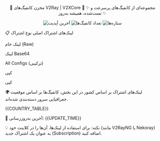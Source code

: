 <div align="center">

🚀 مخزن کانفیگ‌های V2Ray | V2XCore 🚀
✨ مجموعه‌ای از کانفیگ‌های پرسرعت و تست‌شده، همیشه به‌روز ✨
<p>
<img src="https://www.google.com/search?q=https://img.shields.io/badge/Updated-{{UPDATE_TIME}}-blue?style=for-the-badge&logo=github" alt="آخرین آپدیت">
<img src="https://www.google.com/search?q=https://img.shields.io/badge/Configs-{{TOTAL_CONFIGS}}-green?style=for-the-badge&logo=serverless" alt="تعداد کانفیگ‌ها">
<img src="https://www.google.com/search?q=https://img.shields.io/github/stars/YOUR_USERNAME/YOUR_REPO%3Fstyle%3Dfor-the-badge%26logo%3Dgithub%26label%3DStars" alt="ستاره‌ها">
</p>

</div>

📋 لینک‌های اشتراک اصلی
نوع اشتراک

لینک خام (Raw)

لینک Base64

All Configs (ترکیبی)

کپی

کپی

🌍 لینک‌های اشتراک بر اساس کشور
در این بخش، کانفیگ‌ها بر اساس موقعیت جغرافیایی سرور دسته‌بندی شده‌اند.

{{COUNTRY_TABLE}}

🔄 آخرین به‌روزرسانی: {{UPDATE_TIME}}

💡 نکته: برای استفاده از لینک‌ها، آن‌ها را در کلاینت خود (مانند V2RayNG یا Nekoray) به عنوان یک اشتراک جدید (Subscription) اضافه کنید.
